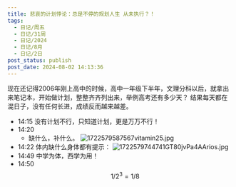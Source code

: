 ```yaml
---
title: 悲哀的计划悖论：总是不停的规划人生 从未执行？！
tags:
  - 日记/周五
  - 日记/31周
  - 日记/2024
  - 日记/8月
  - 日记/2日
post_status: publish
post_date: 2024-08-02 14:13:36
---
```

现在还记得2006年刚上高中的时候，高中一年级下半年，文理分科以后，就拿出来笔记本，开始做计划，整整齐齐列出来，举例高考还有多少天？
结果每天都在混日子，没有任何长进，成绩反而越来越差。
- 14:15 没有计划不行，只知道计划，更是万万不行！
- 14:20 
	- 缺什么，补什么。
	![1722579587567vitamin25.jpg](https://testingcf.jsdelivr.net/gh/jarlin8/OSS@main/backup/1722579587567vitamin25.jpg) 
- 14:22 
	体内缺什么身体都有提示：
	![1722579744741GT80jvPa4AArios.jpg](https://testingcf.jsdelivr.net/gh/jarlin8/OSS@main/backup/1722579744741GT80jvPa4AArios.jpg) 
- 14:49 中学为体，西学为用！ 
- 14:50 
	$$
	1/2^3=1/8
	$$